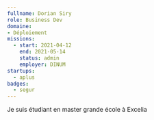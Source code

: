 ```yaml
---
fullname: Dorian Siry
role: Business Dev
domaine: 
- Déploiement
missions:
  - start: 2021-04-12
    end: 2021-05-14
    status: admin
    employer: DINUM
startups:
  - aplus
badges:
  - segur
---
```


Je suis étudiant en master grande école à Excelia 
